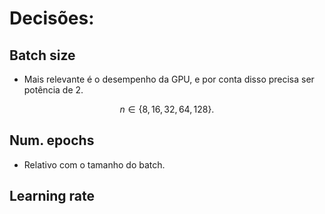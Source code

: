 # Decisões:

## Batch size

- Mais relevante é o desempenho da GPU, e por conta disso precisa ser potência de $2$.

$$n \in \{ 8, 16, 32, 64, 128 \}.$$

## Num. epochs

- Relativo com o tamanho do batch.

## Learning rate

